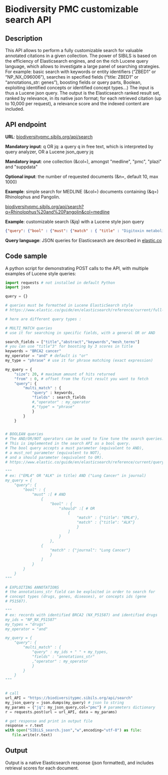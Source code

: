 # Biodiversity PMC customizable search API

## Description

This API allows to perform a fully customizable search for valuable annotated citations in a given collection. The power of SIBiLS is based on the efficiency of Elasticsearch engines, and on the rich Lucene query language, which allows to investigate a large panel of searching strategies. For example: basic search with keywords or entity identifiers (“ZBED1” or “NP_NX_O96006”), searches in specified fields (“title: ZBED1” or “annotations_str: genes”), boosting fields or query parts, Boolean, exploiting identified concepts or identified concept types...) The input is thus a Lucene json query. The output is the Elasticsearch ranked result set, ranked by relevance, in its native json format; for each retrieved citation (up to 10,000 per request), a relevance score and the indexed content are included.

## API endpoint

**URL**: [biodiversitypmc.sibils.org/api/search](https://biodiversitypmc.sibils.org/api/search)

**Mandatory input**: q OR jq: a query q in free text, which is interpreted by query analyzer, OR a Lucene json_query jq

**Mandatory input**: one collection (&col=), amongst "medline", "pmc", "plazi" and "suppdata"

**Optional input**: the number of requested documents (&n=, default 10, max 1000)

**Example**: simple search for MEDLINE (&col=) documents containing (&q=) Rhinolophus and Pangolin.

[biodiversitypmc.sibils.org/api/search?q=Rhinolophus%20and%20Pangolin&col=medline](https://biodiversitypmc.sibils.org/api/search?q=Rhinolophus%20and%20Pangolin&col=medline)

**Example**: customizable search (&jq) with a Lucene style json query

```json
{"query": {"bool" : {"must": {"match" : { "title" : "Digitoxin metabolism" }},"should" : {"match" : { "annotations_str" : "GO" }},"boost": 1}}}
```

**Query language**: JSON queries for Elasticsearch are described in [elastic.co](https://www.elastic.co/guide/en/elasticsearch/reference/current/full-text-queries.html)

## Code sample

A python script for demonstrating POST calls to the API, with multiple examples of Lucene style queries:

```python
import requests # not installed in default Python
import json

query = {}

# queries must be formatted in Lucene ElasticSearch style
# https://www.elastic.co/guide/en/elasticsearch/reference/current/full-text-queries.html

# here are different query types :

# MULTI_MATCH queries
# use it for searching in specific fields, with a general OR or AND

search_fields = ["title","abstract","keywords","mesh_terms"]
# you can use "title^3" for boosting by 3 scores in title
keywords = "BRCA2 cancer"
my_operator = "and" # default is "or"
my_type = "phrase" # use it for phrase matching (exact expression)

my_query = {
    "size": 20, # maximum amount of hits returned
    "from" : 0, # offset from the first result you want to fetch
    "query": {
        "multi_match" : {
            "query" : keywords,
            "fields" : search_fields
            #,"operator" : my_operator
            #,"type" = "phrase"
            }
        }
    }


# BOOLEAN queries
# The AND/OR/NOT operators can be used to fine tune the search queries.
# This is implemented in the search API as a bool query.
# The bool query accepts a must parameter (equivalent to AND),
# a must_not parameter (equivalent to NOT),
# and a should parameter (equivalent to OR).
# https://www.elastic.co/guide/en/elasticsearch/reference/current/query-dsl-bool-query.html

"""
# ex: ("EML4" OR "ALK" in title) AND ("Lung Cancer" in journal)
my_query = {
    "query": {
        "bool" : {
            "must" :[ # AND
                {
                    "bool" : {
                        "should" :[ # OR
                            {
                                "match" : {"title": "EML4"},
                                "match" : {"title": "ALK"}
                                }
                            ]
                        }
                    },
                {
                    "match" : {"journal": "Lung Cancer"}
                    }
                ]
            }
        }
    }
"""

# EXPLOITING ANNOTATIONS
# the annotations_str field can be exploited in order to search for
# concept types (drugs, genes, diseases), or concepts ids (gene
# P51587).

"""
# ex: records with identified BRCA2 (NX_P51587) and identified drugs
my_ids = "NP_NX_P51587"
my_types = "drugs"
my_operator = "and"

my_query = {
    "query": {
        "multi_match" : {
            "query" : my_ids + " " + my_types,
            "fields" : "annotations_str"
            ,"operator" : my_operator
            }
        }
    }
"""


# call
url_API = "https://biodiversitypmc.sibils.org/api/search"
my_json_query = json.dumps(my_query) # json to string
my_params = {"jq": my_json_query,col="pmc"} # parameters dictionary
r = requests.post(url = url_API, data = my_params)

# get response and print in output file
response = r.text
with open("SIBiLS_search.json","w",encoding="utf-8") as file:
   file.write(r.text)
```

## Output

Output is a native Elasticsearch response (json formatted), and includes retrieval scores for each document.

